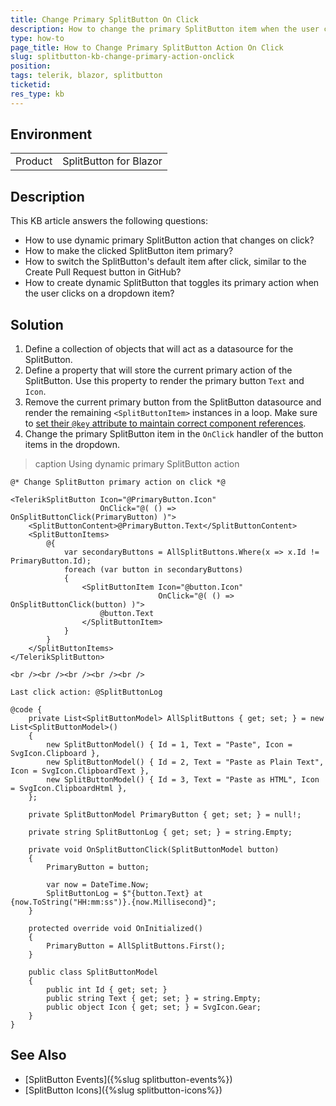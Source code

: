 ```yaml
---
title: Change Primary SplitButton On Click
description: How to change the primary SplitButton item when the user clicks on a button in the component dropdown.
type: how-to
page_title: How to Change Primary SplitButton Action On Click
slug: splitbutton-kb-change-primary-action-onclick
position: 
tags: telerik, blazor, splitbutton
ticketid: 
res_type: kb
---
```


## Environment

<table>
    <tbody>
        <tr>
            <td>Product</td>
            <td>SplitButton for Blazor</td>
        </tr>
    </tbody>
</table>


## Description

This KB article answers the following questions:

* How to use dynamic primary SplitButton action that changes on click?
* How to make the clicked SplitButton item primary?
* How to switch the SplitButton's default item after click, similar to the Create Pull Request button in GitHub?
* How to create dynamic SplitButton that toggles its primary action when the user clicks on a dropdown item?


## Solution

1. Define a collection of objects that will act as a datasource for the SplitButton.
1. Define a property that will store the current primary action of the SplitButton. Use this property to render the primary button `Text` and `Icon`.
1. Remove the current primary button from the SplitButton datasource and render the remaining `<SplitButtonItem>` instances in a loop. Make sure to [set their `@key` attribute to maintain correct component references](https://learn.microsoft.com/en-us/aspnet/core/blazor/components/element-component-model-relationships).
1. Change the primary SplitButton item in the `OnClick` handler of the button items in the dropdown.

>caption Using dynamic primary SplitButton action

````CSHTML
@* Change SplitButton primary action on click *@

<TelerikSplitButton Icon="@PrimaryButton.Icon"
                    OnClick="@( () => OnSplitButtonClick(PrimaryButton) )">
    <SplitButtonContent>@PrimaryButton.Text</SplitButtonContent>
    <SplitButtonItems>
        @{
            var secondaryButtons = AllSplitButtons.Where(x => x.Id != PrimaryButton.Id);
            foreach (var button in secondaryButtons)
            {
                <SplitButtonItem Icon="@button.Icon"
                                 OnClick="@( () => OnSplitButtonClick(button) )">
                    @button.Text
                </SplitButtonItem>
            }
        }
    </SplitButtonItems>
</TelerikSplitButton>

<br /><br /><br /><br /><br />

Last click action: @SplitButtonLog

@code {
    private List<SplitButtonModel> AllSplitButtons { get; set; } = new List<SplitButtonModel>()
    {
        new SplitButtonModel() { Id = 1, Text = "Paste", Icon = SvgIcon.Clipboard },
        new SplitButtonModel() { Id = 2, Text = "Paste as Plain Text", Icon = SvgIcon.ClipboardText },
        new SplitButtonModel() { Id = 3, Text = "Paste as HTML", Icon = SvgIcon.ClipboardHtml },
    };

    private SplitButtonModel PrimaryButton { get; set; } = null!;

    private string SplitButtonLog { get; set; } = string.Empty;

    private void OnSplitButtonClick(SplitButtonModel button)
    {
        PrimaryButton = button;

        var now = DateTime.Now;
        SplitButtonLog = $"{button.Text} at {now.ToString("HH:mm:ss")}.{now.Millisecond}";
    }

    protected override void OnInitialized()
    {
        PrimaryButton = AllSplitButtons.First();
    }

    public class SplitButtonModel
    {
        public int Id { get; set; }
        public string Text { get; set; } = string.Empty;
        public object Icon { get; set; } = SvgIcon.Gear;
    }
}
````


## See Also

* [SplitButton Events]({%slug splitbutton-events%})
* [SplitButton Icons]({%slug splitbutton-icons%})
